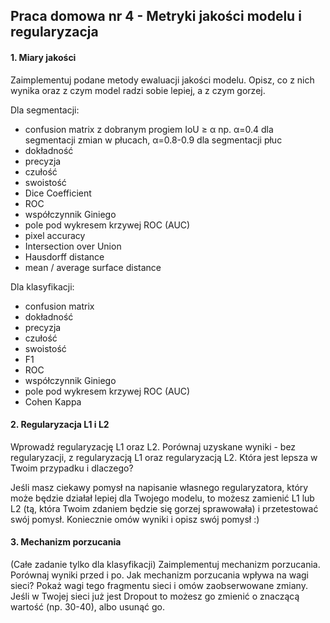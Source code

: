 ## Praca domowa nr 4 - Metryki jakości modelu i regularyzacja

#### 1. Miary jakości
Zaimplementuj podane metody ewaluacji jakości modelu. Opisz, co z nich wynika oraz z czym model radzi sobie lepiej, a z czym gorzej.

Dla segmentacji:
* confusion matrix z dobranym progiem IoU ≥ α np. α=0.4 dla segmentacji zmian w płucach, α=0.8-0.9 dla segmentacji płuc
* dokładność
* precyzja
* czułość
* swoistość
* Dice Coefficient
* ROC
* współczynnik Giniego
* pole pod wykresem krzywej ROC (AUC)​
* pixel accuracy
* Intersection over Union
* Hausdorff distance
* mean / average surface distance

Dla klasyfikacji:
* confusion matrix
* dokładność
* precyzja
* czułość
* swoistość
* ​F1
* ROC
* współczynnik Giniego
* pole pod wykresem krzywej ROC (AUC)​
* Cohen Kappa


#### 2. Regularyzacja L1 i L2
Wprowadź regularyzację L1 oraz L2. Porównaj uzyskane wyniki - bez regularyzacji, z regularyzacją L1 oraz regularyzacją L2. Która jest lepsza w Twoim przypadku i dlaczego?

Jeśli masz ciekawy pomysł na napisanie własnego regularyzatora, który może będzie działał lepiej dla Twojego modelu, to możesz zamienić L1 lub L2 (tą, która Twoim zdaniem będzie się gorzej sprawowała) i przetestować swój pomysł. Koniecznie omów wyniki i opisz swój pomysł :)


#### 3. Mechanizm porzucania
(Całe zadanie tylko dla klasyfikacji) Zaimplementuj mechanizm porzucania. Porównaj wyniki przed i po. Jak mechanizm porzucania wpływa na wagi sieci? Pokaż wagi tego fragmentu sieci i omów zaobserwowane zmiany. Jeśli w Twojej sieci już jest Dropout to możesz go zmienić o znaczącą wartość (np. 30-40), albo usunąć go.

